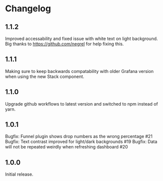 # Changelog

## 1.1.2

Improved accessability and fixed issue with white text on light background. Big thanks to https://github.com/negrel for help fixing this.

## 1.1.1

Making sure to keep backwards compatability with older Grafana version when using the new Stack component.

## 1.1.0

Upgrade github workflows to latest version and switched to npm instead of yarn.

## 1.0.1

Bugfix: Funnel plugin shows drop numbers as the wrong percentage #21
Bugfix: Text contrast improved for light/dark backgrounds #19
Bugfix: Data will not be repeated weirdly when refreshing dashboard #20

## 1.0.0

Initial release.
